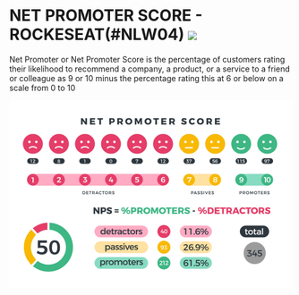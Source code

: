 # NET PROMOTER SCORE - ROCKESEAT(#NLW04) <img src=".github/rockeseat.png" width="25px">

Net Promoter or Net Promoter Score is the percentage of customers rating their likelihood to recommend a company, a product, or a service to a friend or colleague as 9 or 10 minus the percentage rating this at 6 or below on a scale from 0 to 10

<img src=".github/nps.jpg"/>